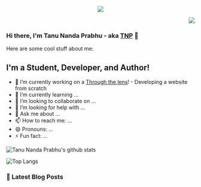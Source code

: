 
<p align="center">

<img src = "https://github.com/Tanu-N-Prabhu/Tanu-N-Prabhu/blob/master/7QNKs62U.gif">

</p>



<p align="right"><img src=https://komarev.com/ghpvc/?username=Tanu-N-Prabhu /> </p>

### Hi there, I'm Tanu Nanda Prabhu - aka [TNP][website] 👋



Here are some cool stuff about me:
## I'm a Student, Developer, and Author!

- 🔭 I’m currently working on a [Through the lens][project]! -  Developing a website from scratch
- 🌱 I’m currently learning ...
- 👯 I’m looking to collaborate on ...
- 🤔 I’m looking for help with ...
- 💬 Ask me about ...
- 📫 How to reach me: ...
- 😄 Pronouns: ...
- ⚡ Fun fact: ...



![Tanu Nanda Prabhu's github stats](https://github-readme-stats.vercel.app/api?username=Tanu-N-Prabhu&show_icons=true)

![Top Langs](https://github-readme-stats.vercel.app/api/top-langs/?username=Tanu-N-Prabhu)

### 📕 Latest Blog Posts
<!-- BLOG-POST-LIST:START -->
<!-- BLOG-POST-LIST:END -->

[website]: https://tanu-n-prabhu.github.io/myWebsite.io/
[project]: https://tanu-n-prabhu.github.io/snapshot_wascana/index.html
